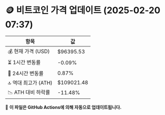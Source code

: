 # 🪙 비트코인 가격 업데이트 (2025-02-20 07:37)

| 항목                | 값 |
|--------------------|----------------|
| 💰 현재 가격 (USD) | $96395.53 |
| ⏳ 1시간 변동률    | -0.09% |
| 📆 24시간 변동률   | 0.87% |
| 🔝 역대 최고가 (ATH) | $109021.48 |
| 📉 ATH 대비 하락률 | -11.48% |

🔄 **이 파일은 GitHub Actions에 의해 자동으로 업데이트됩니다.**
